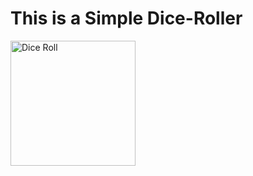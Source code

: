 # This is a Simple Dice-Roller 

<img src="https://m7madmagdy.github.io/pages/Dice%20Roll.jpg" alt="Dice Roll" style="width:200px;"/>
